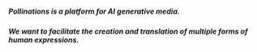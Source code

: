##### Pollinations is a platform for AI generative media.
##### We want to facilitate the creation and translation of multiple forms of human expressions.
